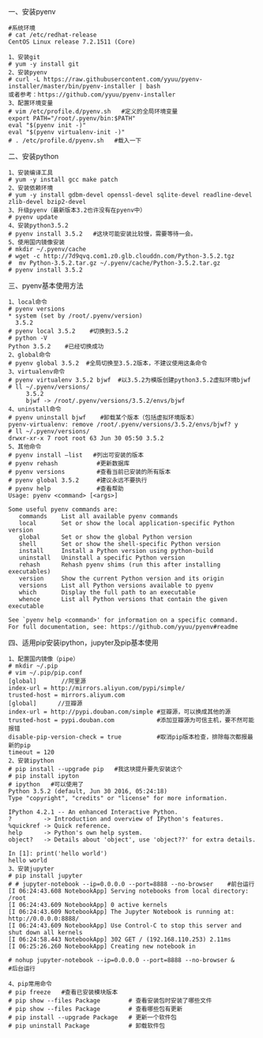 一、安装pyenv

    #系统环境
    # cat /etc/redhat-release 
    CentOS Linux release 7.2.1511 (Core)
     
    1、安装git
    # yum -y install git
    2、安装pyenv
    # curl -L https://raw.githubusercontent.com/yyuu/pyenv-installer/master/bin/pyenv-installer | bash
    或者参考：https://github.com/yyuu/pyenv-installer
    3、配置环境变量
    # vim /etc/profile.d/pyenv.sh   #定义的全局环境变量
    export PATH="/root/.pyenv/bin:$PATH"
    eval "$(pyenv init -)"
    eval "$(pyenv virtualenv-init -)"
    # . /etc/profile.d/pyenv.sh   #载入一下
二、安装python

    1、安装编译工具
    # yum -y install gcc make patch
    2、安装依赖环境
    # yum -y install gdbm-devel openssl-devel sqlite-devel readline-devel zlib-devel bzip2-devel
    3、升级pyenv（最新版本3.2也许没有在pyenv中）
    # pyenv update
    4、安装python3.5.2
    # pyenv install 3.5.2   #这块可能安装比较慢，需要等待一会。
    5、使用国内镜像安装
    # mkdir ~/.pyenv/cache
    # wget -c http://7d9qvq.com1.z0.glb.clouddn.com/Python-3.5.2.tgz 
    #  mv Python-3.5.2.tar.gz ~/.pyenv/cache/Python-3.5.2.tar.gz 
    # pyenv install 3.5.2

三、pyenv基本使用方法

    1、local命令
    # pyenv versions
    * system (set by /root/.pyenv/version)
      3.5.2
    # pyenv local 3.5.2    #切换到3.5.2
    # python -V
    Python 3.5.2    #已经切换成功
    2、global命令
    # pyenv global 3.5.2  #全局切换至3.5.2版本，不建议使用这条命令
    3、virtualenv命令
    # pyenv virtualenv 3.5.2 bjwf  #以3.5.2为模版创建python3.5.2虚拟环境bjwf
    # ll ~/.pyenv/versions/
         3.5.2
         bjwf -> /root/.pyenv/versions/3.5.2/envs/bjwf
    4、uninstall命令
    # pyenv uninstall bjwf    #卸载某个版本（包括虚拟环境版本）
    pyenv-virtualenv: remove /root/.pyenv/versions/3.5.2/envs/bjwf? y
    # ll ~/.pyenv/versions/
    drwxr-xr-x 7 root root 63 Jun 30 05:50 3.5.2
    5、其他命令
    # pyenv install –list   #列出可安装的版本 
    # pyenv rehash           #更新数据库 
    # pyenv versions         #查看当前已安装的所有版本 
    # pyenv global 3.5.2     #建议永远不要执行 
    # pyenv help             #查看帮助
    Usage: pyenv <command> [<args>]
     
    Some useful pyenv commands are:
       commands    List all available pyenv commands
       local       Set or show the local application-specific Python version
       global      Set or show the global Python version
       shell       Set or show the shell-specific Python version
       install     Install a Python version using python-build
       uninstall   Uninstall a specific Python version
       rehash      Rehash pyenv shims (run this after installing executables)
       version     Show the current Python version and its origin
       versions    List all Python versions available to pyenv
       which       Display the full path to an executable
       whence      List all Python versions that contain the given executable
     
    See `pyenv help <command>' for information on a specific command.
    For full documentation, see: https://github.com/yyuu/pyenv#readme

四、适用pip安装ipython，jupyter及pip基本使用

    1、配置国内镜像（pipe）
    # mkdir ~/.pip
    # vim ~/.pip/pip.conf
    [global]       //阿里源
    index-url = http://mirrors.aliyun.com/pypi/simple/
    trusted-host = mirrors.aliyum.com
    [global]      //豆瓣源
    index-url = http://pypi.douban.com/simple #豆瓣源，可以换成其他的源
    trusted-host = pypi.douban.com            #添加豆瓣源为可信主机，要不然可能报错
    disable-pip-version-check = true          #取消pip版本检查，排除每次都报最新的pip
    timeout = 120
    2、安装ipython
    # pip install --upgrade pip   #我这块提升要先安装这个
    # pip install ipyton
    # ipython   #可以使用了
    Python 3.5.2 (default, Jun 30 2016, 05:24:18) 
    Type "copyright", "credits" or "license" for more information.
     
    IPython 4.2.1 -- An enhanced Interactive Python.
    ?         -> Introduction and overview of IPython's features.
    %quickref -> Quick reference.
    help      -> Python's own help system.
    object?   -> Details about 'object', use 'object??' for extra details.
     
    In [1]: print('hello world')
    hello world
    3、安装jupyter
    # pip install jupyter
    # # jupyter-notebook --ip=0.0.0.0 --port=8888 --no-browser    #前台运行
    [I 06:24:43.608 NotebookApp] Serving notebooks from local directory: /root
    [I 06:24:43.609 NotebookApp] 0 active kernels 
    [I 06:24:43.609 NotebookApp] The Jupyter Notebook is running at: http://0.0.0.0:8888/
    [I 06:24:43.609 NotebookApp] Use Control-C to stop this server and shut down all kernels 
    [I 06:24:58.443 NotebookApp] 302 GET / (192.168.110.253) 2.11ms
    [I 06:25:26.260 NotebookApp] Creating new notebook in 
     
    # nohup jupyter-notebook --ip=0.0.0.0 --port=8888 --no-browser &      #后台运行
    
    4、pip常用命令
    # pip freeze   #查看已安装模块版本
    # pip show --files Package        # 查看安装包时安装了哪些文件
    # pip show --files Package        # 查看哪些包有更新
    # pip install --upgrade Package   # 更新一个软件包
    # pip uninstall Package           # 卸载软件包